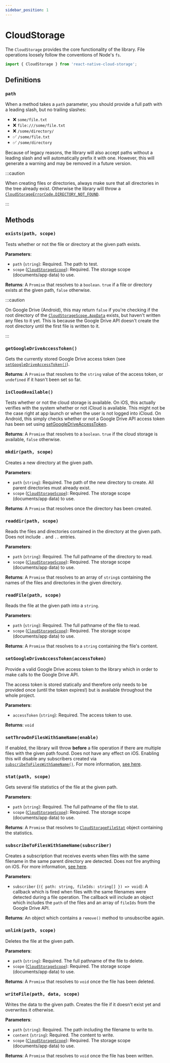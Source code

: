 ```yaml
---
sidebar_position: 1
---
```


# CloudStorage

The `CloudStorage` provides the core functionality of the library. File operations loosely follow the conventions of Node's `fs`.

```ts
import { CloudStorage } from 'react-native-cloud-storage';
```

## Definitions

### `path`

When a method takes a `path` parameter, you should provide a full path with a leading slash, but no trailing slashes:

- ❌ `some/file.txt`
- ❌ `file:///some/file.txt`
- ❌ `/some/directory/`
- ✅ `/some/file.txt`
- ✅ `/some/directory`

Because of legacy reasons, the library will also accept paths without a leading slash and will automatically prefix it with one. However, this will generate a warning and may be removed in a future version.

:::caution

When creating files or directories, always make sure that all directories in the tree already exist. Otherwise the library will throw a [`CloudStorageErrorCode.DIRECTORY_NOT_FOUND`](./enums/CloudStorageErrorCode).

:::

## Methods

### `exists(path, scope)`

Tests whether or not the file or directory at the given path exists.

**Parameters**:

- `path` (`string`): Required. The path to test.
- `scope` ([`CloudStorageScope`](./enums/CloudStorageScope)): Required. The storage scope (documents/app data) to use.

**Returns**: A `Promise` that resolves to a `boolean`. `true` if a file or directory exists at the given path, `false` otherwise.

:::caution

On Google Drive (Android), this may return `false` if you're checking if the root directory of the [`CloudStorageScope.AppData`](./enums/CloudStorageScope) exists, but haven't written any files to it yet. This is because the Google Drive API doesn't create the root directory until the first file is written to it.

:::

### `getGoogleDriveAccessToken()`

Gets the currently stored Google Drive access token (see [`setGoogleDriveAccessToken()`](#setgoogledriveaccesstokenaccesstoken)).

**Returns**: A `Promise` that resolves to the `string` value of the access token, or `undefined` if it hasn't been set so far.

### `isCloudAvailable()`

Tests whether or not the cloud storage is available.
On iOS, this actually verifies with the system whether or not iCloud is available. This might not be the case right at app launch or when the user is not logged into iCloud.
On Android, this simply checks whether or not a Google Drive API access token has been set using [setGoogleDriveAccessToken](#setgoogledriveaccesstokenaccesstoken).

**Returns**: A `Promise` that resolves to a `boolean`. `true` if the cloud storage is available, `false` otherwise.

### `mkdir(path, scope)`

Creates a new directory at the given path.

**Parameters**:

- `path` (`string`): Required. The path of the new directory to create. All parent directories must already exist.
- `scope` ([`CloudStorageScope`](./enums/CloudStorageScope)): Required. The storage scope (documents/app data) to use.

**Returns**: A `Promise` that resolves once the directory has been created.

### `readdir(path, scope)`

Reads the files and directories contained in the directory at the given path. Does not include `.` and `..` entries.

**Parameters**:

- `path` (`string`): Required. The full pathname of the directory to read.
- `scope` ([`CloudStorageScope`](./enums/CloudStorageScope)): Required. The storage scope (documents/app data) to use.

**Returns**: A `Promise` that resolves to an array of `string`s containing the names of the files and directories in the given directory.

### `readFile(path, scope)`

Reads the file at the given path into a `string`.

**Parameters**:

- `path` (`string`): Required. The full pathname of the file to read.
- `scope` ([`CloudStorageScope`](./enums/CloudStorageScope)): Required. The storage scope (documents/app data) to use.

**Returns**: A `Promise` that resolves to a `string` containing the file's content.

### `setGoogleDriveAccessToken(accessToken)`

Provide a valid Google Drive access token to the library which in order to make calls to the Google Drive API.

The access token is stored statically and therefore only needs to be provided once (until the token expires!) but is available throughout the whole project.

**Parameters**:

- `accessToken` (`string`): Required. The access token to use.

**Returns**: `void`

### `setThrowOnFilesWithSameName(enable)`

If enabled, the library will throw **before** a file operation if there are multiple files with the given path found. Does not have any effect on iOS. Enabling this will disable any subscribers created via [`subscribeToFilesWithSameName()`](#subscribetofileswithsamenamesubscriber). For more information, [see here](../guides/google-drive-files-same-name).

### `stat(path, scope)`

Gets several file statistics of the file at the given path.

**Parameters**:

- `path` (`string`): Required. The full pathname of the file to stat.
- `scope` ([`CloudStorageScope`](./enums/CloudStorageScope)): Required. The storage scope (documents/app data) to use.

**Returns**: A `Promise` that resolves to [`CloudStorageFileStat`](./interfaces/CloudStorageFileStat) object containing the statistics.

### `subscribeToFilesWithSameName(subscriber)`

Creates a subscription that receives events when files with the same filename in the same parent directory are detected. Does not fire anything on iOS. For more information, [see here](../guides/google-drive-files-same-name).

**Parameters**:

- `subscriber` (`({ path: string, fileIds: string[] }) => void`): A callback which is fired when files with the same filenames were detected during a file operation. The callback will include an object which includes the `path` of the files and an array of `fileIds` from the Google Drive API.

**Returns**: An object which contains a `remove()` method to unsubscribe again.

### `unlink(path, scope)`

Deletes the file at the given path.

**Parameters**:

- `path` (`string`): Required. The full pathname of the file to delete.
- `scope` ([`CloudStorageScope`](./enums/CloudStorageScope)): Required. The storage scope (documents/app data) to use.

**Returns**: A `Promise` that resolves to `void` once the file has been deleted.

### `writeFile(path, data, scope)`

Writes the data to the given path. Creates the file if it doesn't exist yet and overwrites it otherwise.

**Parameters**:

- `path` (`string`): Required. The path including the filename to write to.
- `content` (`string`): Required. The content to write.
- `scope` ([`CloudStorageScope`](./enums/CloudStorageScope)): Required. The storage scope (documents/app data) to use.

**Returns**: A `Promise` that resolves to `void` once the file has been written.
